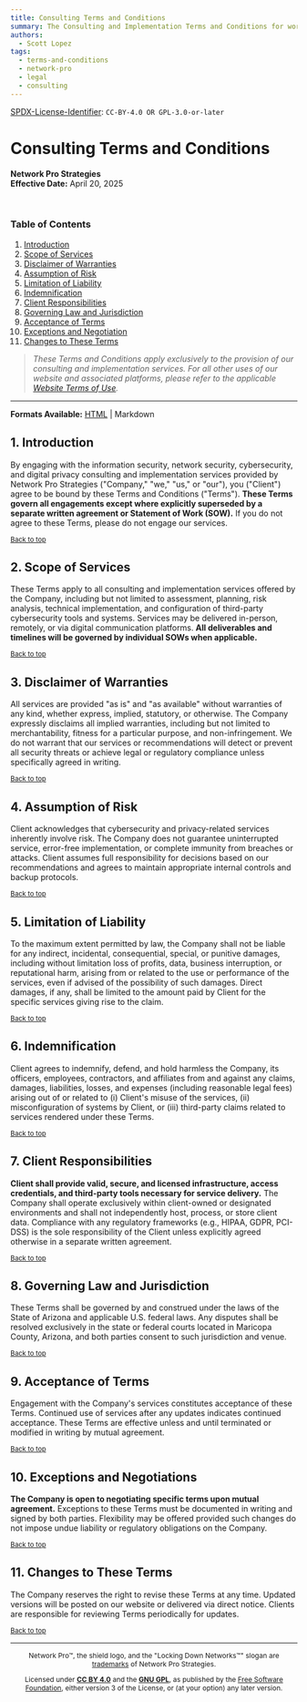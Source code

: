 ```yaml
---
title: Consulting Terms and Conditions
summary: The Consulting and Implementation Terms and Conditions for work to be performed by Network Pro Strategies.
authors:
  - Scott Lopez
tags:
  - terms-and-conditions
  - network-pro
  - legal
  - consulting
---
```


<!-- =========================================================================
SPDX-License-Identifier: CC-BY-4.0 OR GPL-3.0-or-later
This file is part of Network Pro.
========================================================================== -->

<a name id="top"></a>

[SPDX-License-Identifier](https://spdx.dev/learn/handling-license-info/):
`CC-BY-4.0 OR GPL-3.0-or-later`

<!-- markdownlint-disable MD025 -->

# Consulting Terms and Conditions

<!-- markdownlint-enable MD025 -->

**Network Pro Strategies**  
**Effective Date:** April 20, 2025

&nbsp;

<!-- markdownlint-disable MD001 -->

### Table of Contents

<!-- markdownlint-enable MD001 -->

<!-- markdownlint-disable MD051 -->

1. [Introduction](#1-intro)
2. [Scope of Services](#2-scope)
3. [Disclaimer of Warranties](#3-disclaimer)
4. [Assumption of Risk](#4-risk)
5. [Limitation of Liability](#5-liability)
6. [Indemnification](#6-indemnification)
7. [Client Responsibilities](#7-client)
8. [Governing Law and Jurisdiction](#8-law)
9. [Acceptance of Terms](#9-acceptance)
10. [Exceptions and Negotiation](#10-exceptions)
11. [Changes to These Terms](#11-changes)

<!-- markdownlint-enable MD051 -->

> _These Terms and Conditions apply exclusively to the provision of our consulting and implementation services. For all other uses of our website and associated platforms, please refer to the applicable [Website Terms of Use](terms-use.md)._

---

**Formats Available:** [HTML](https://netwk.pro/terms-and-conditions.html) | Markdown

<a name="1-intro"></a>

## 1. Introduction

By engaging with the information security, network security,
cybersecurity, and digital privacy consulting and implementation
services provided by Network Pro Strategies ("Company," "we,"
"us," or "our"), you ("Client") agree to be bound by these Terms
and Conditions ("Terms"). **These Terms govern all engagements
except where explicitly superseded by a separate written agreement
or Statement of Work (SOW).** If you do not agree to these Terms,
please do not engage our services.

<sub>[Back to top](#top)</sub>

<a name="2-scope"></a>

## 2. Scope of Services

These Terms apply to all consulting and implementation services
offered by the Company, including but not limited to assessment,
planning, risk analysis, technical implementation, and
configuration of third-party cybersecurity tools and systems.
Services may be delivered in-person, remotely, or via digital
communication platforms. **All deliverables and timelines will be
governed by individual SOWs when applicable.**

<sub>[Back to top](#top)</sub>

<a name="3-disclaimer"></a>

## 3. Disclaimer of Warranties

All services are provided "as is" and "as available" without
warranties of any kind, whether express, implied, statutory, or
otherwise. The Company expressly disclaims all implied warranties,
including but not limited to merchantability, fitness for a
particular purpose, and non-infringement. We do not warrant that
our services or recommendations will detect or prevent all
security threats or achieve legal or regulatory compliance unless
specifically agreed in writing.

<sub>[Back to top](#top)</sub>

<a name="4-risk"></a>

## 4. Assumption of Risk

Client acknowledges that cybersecurity and privacy-related
services inherently involve risk. The Company does not guarantee
uninterrupted service, error-free implementation, or complete
immunity from breaches or attacks. Client assumes full
responsibility for decisions based on our recommendations and
agrees to maintain appropriate internal controls and backup
protocols.

<sub>[Back to top](#top)</sub>

<a name="5-liability"></a>

## 5. Limitation of Liability

To the maximum extent permitted by law, the Company shall not be
liable for any indirect, incidental, consequential, special, or
punitive damages, including without limitation loss of profits,
data, business interruption, or reputational harm, arising from or
related to the use or performance of the services, even if advised
of the possibility of such damages. Direct damages, if any, shall
be limited to the amount paid by Client for the specific services
giving rise to the claim.

<sub>[Back to top](#top)</sub>

<a name="6-indemnification"></a>

## 6. Indemnification

Client agrees to indemnify, defend, and hold harmless the
Company, its officers, employees, contractors, and affiliates from
and against any claims, damages, liabilities, losses, and expenses
(including reasonable legal fees) arising out of or related to (i)
Client's misuse of the services, (ii) misconfiguration of systems
by Client, or (iii) third-party claims related to services
rendered under these Terms.

<sub>[Back to top](#top)</sub>

<a name="7-client"></a>

## 7. Client Responsibilities

**Client shall provide valid, secure, and licensed infrastructure,
access credentials, and third-party tools necessary for service
delivery.** The Company shall operate exclusively within
client-owned or designated environments and shall not
independently host, process, or store client data. Compliance with
any regulatory frameworks (e.g., HIPAA, GDPR, PCI-DSS) is the sole
responsibility of the Client unless explicitly agreed otherwise in
a separate written agreement.

<sub>[Back to top](#top)</sub>

<a name="8-law"></a>

## 8. Governing Law and Jurisdiction

These Terms shall be governed by and construed under the laws of
the State of Arizona and applicable U.S. federal laws. Any
disputes shall be resolved exclusively in the state or federal
courts located in Maricopa County, Arizona, and both parties
consent to such jurisdiction and venue.

<sub>[Back to top](#top)</sub>

<a name="9-acceptance"></a>

## 9. Acceptance of Terms

Engagement with the Company's services constitutes acceptance of
these Terms. Continued use of services after any updates indicates
continued acceptance. These Terms are effective unless and until
terminated or modified in writing by mutual agreement.

<sub>[Back to top](#top)</sub>

<a name="10-exceptions"></a>

## 10. Exceptions and Negotiations

**The Company is open to negotiating specific terms upon mutual
agreement.** Exceptions to these Terms must be documented in writing
and signed by both parties. Flexibility may be offered provided
such changes do not impose undue liability or regulatory
obligations on the Company.

<sub>[Back to top](#top)</sub>

<a name="11-changes"></a>

## 11. Changes to These Terms

The Company reserves the right to revise these Terms at any time.
Updated versions will be posted on our website or delivered via
direct notice. Clients are responsible for reviewing Terms
periodically for updates.

<sub>[Back to top](#top)</sub>

---

<div style="font-size: 12px; text-align: center;">

<p>Network Pro&trade;, the shield logo, and the "Locking Down Networks&trade;" slogan are <a href="../legal/#trademark" target="_self">trademarks</a> of Network Pro Strategies.</p>

<p>Licensed under <a href="../legal/#cc-by" target="_self"><strong>CC BY 4.0</strong></a> and the <a href="../legal/#gnu-gpl" target="_self"><strong>GNU GPL</strong></a>, as published by the <a rel="noopener noreferrer" href="https://fsf.org" target="_blank">Free Software Foundation</a>, either version 3 of the License, or (at your option) any later version.</p>

</div>
